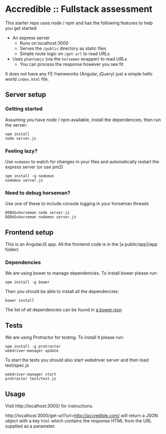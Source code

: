 # Accredible :: Fullstack assessment

This starter repo uses node / npm and has the following features to help you get started:

 * An express server
   * Runs on localhost:3000
   * Serves the `/public` directory as static files
   * Simple route logic on `/get-url` to read URLs
 * Uses `phantomjs` (via the `horseman` wrapper) to read URLs
   * You can process the response however you see fit

It does not have any FE frameworks (Angular, jQuery) just a simple hello world `index.html` file.

## Server setup

### Getting started

Assuming you have node / npm available, install the dependencies, then run the server:
```
npm install
node server.js
```

### Feeling lazy?

Use `nodemon` to watch for changes in your files and automatically restart the express server (or use pm2)

```
npm install -g nodemon
nodemon server.js
```

### Need to debug horseman?

Use one of these to include console logging in your horseman threads

```
DEBUG=horseman node server.js
DEBUG=horseman nodemon server.js
```

## Frontend setup

This is an AngularJS app. All the frontend code is in the [a public/app](app folder)

###	Dependencies

We are using bower to manage dependencies. To install bower please run:

```
npm install -g bower
```

Then you should be able to install all the dependencies:

```
bower install
```

The list of all dependencies can be found in [a bower.json](bower.json)

## Tests

We are using Protractor for testing. To install it please run:
```
npm install -g protractor
webdriver-manager update
```

To start the tests you should also start webdriver server and then load test/spec.js

```
webdriver-manager start
protractor test/test.js

```

## Usage
Visit http://localhost:3000/ for instructions.

http://localhost:3000/get-url?url=http://accredible.com/ will return a JSON object with a key `html` which contains the response HTML from the URL supplied as a parameter.

